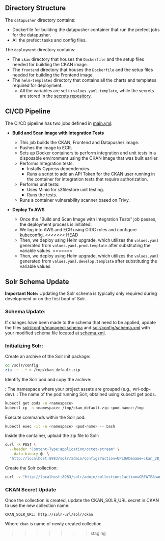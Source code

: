## Directory Structure

The `datapusher` directory contains:
- Dockerfile for building the datapusher container that run the prefect jobs for the datapusher.
- All the prefect tasks and config files.

The `deployment` directory contains:

- The `ckan` directory that houses the `Dockerfile` and the setup files needed for building the CKAN image.
- The `frontend` directory that houses the `Dockerfile` and the setup files needed for building the Frontend image.
- The `helm-templates` directory that contains all the charts and templates required for deployment.
  - All the variables are set in `values.yaml.template`, while the secrets are stored in the [secrets repository](https://github.com/wri/wri-odp-secrets/tree/main/k8s-secrets).

## CI/CD Pipeline

The CI/CD pipeline has two jobs defined in [main.yml](../.github/workflows/main.yml):

- **Build and Scan Image with Integration Tests**
  - This job builds the CKAN, Frontend and Datapusher image.
  - Pushes the image to ECR.
  - Sets up Docker containers to perform integration and unit tests in a disposable environment using the CKAN image that was built earlier.
  - Performs Integration tests:
    - Installs Cypress dependencies.
    - Runs a script to add an API Token for the CKAN user running in the container for integration tests that require authorization.
  - Performs unit tests:
    - Uses Minio for s3filestore unit testing.
    - Runs the tests.
  - Runs a container vulnerability scanner based on Trivy.

- **Deploy To AWS**
  - Once the "Build and Scan Image with Integration Tests" job passes, the deployment process is initiated.
  - We log into AWS and ECR using OIDC roles and configure kubeconfig.
<<<<<<< HEAD
  - Then, we deploy using Helm upgrade, which utilizes the `values.yaml` generated from `values.yaml.prod.template` after substituting the variable values.
=======
  - Then, we deploy using Helm upgrade, which utilizes the `values.yaml` generated from `values.yaml.develop.template` after substituting the variable values.


## Solr Schema Update

**Important Note:** Updating the Solr schema is typically only required during development or on the first boot of Solr.

### Schema Update:

If changes have been made to the schema that need to be applied, update the files [solr/config/managed-schema](./solr/config/managed-schema) and [solr/config/schema.xml](./solr/config/schema.xml) with your modified schema file located at [schema.xml](./ckan-backend-dev/ckan/setup/schema.xml).

### Initializing Solr:

Create an archive of the Solr init package:

```bash
cd /solr/config
zip -r - * > /tmp/ckan_default.zip
```

Identify the Solr pod and copy the archive:

<namespace>: The namespace where your project assets are grouped (e.g., wri-odp-dev).
<pod-name>: The name of the pod running Solr, obtained using kubectl get pods.

```bash
kubectl get pods -n <namespace>
kubectl cp -n <namespace> /tmp/ckan_default.zip <pod-name>:/tmp
```

Execute commands within the Solr pod:

```bash
kubectl exec -it -n <namespace> <pod-name> -- bash
```

Inside the container, upload the zip file to Solr:

```bash
curl -X POST \
  --header "Content-Type:application/octet-stream" \
  --data-binary @- \
  "http://localhost:8983/solr/admin/configs?action=UPLOAD&name=ckan_28_default" < /tmp/ckan_default.zip
```

Create the Solr collection:

```bash
curl -v "http://localhost:8983/solr/admin/collections?action=CREATE&name=ckan&collection.configName=ckan_28_default&replicationFactor=3&numShards=1"
```

### CKAN Secret Update

Once the collection is created, update the CKAN_SOLR_URL secret in CKAN to use the new collection name:

```
CKAN_SOLR_URL: http://solr-url/solr/ckan
```
Where `ckan` is name of newly created collection
>>>>>>> staging
